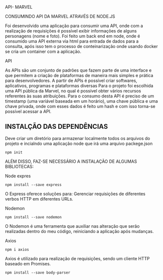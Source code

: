 API- MARVEL

CONSUMINDO API DA MARVEL ATRAVÉS DE NODE.JS

Foi desenvolvido uma aplicação para consumir uma API, onde com a realização de requisições é possível exibir informações de alguns personagens (nome e foto). Foi feito um back end em node, onde é consumido uma API externa via html para entrada de dados para a consulta, após isso tem o processo de conteinarização onde usando docker se cria um container com a aplicação.



API

As APIs são um conjunto de padrões que fazem parte de uma interface e que permitem a criação de plataformas de maneira mais simples e prática para desenvolvedores. A partir de APIs é possível criar softwares, aplicativos, programas e plataformas diversas
Para o projeto foi escolhida uma API pública da Marvel, no qual é possível obter vários recursos referentes às suas atribuições. Para o consumo desta API é preciso de um timestamp (uma variável baseada em um horário), uma chave pública e uma chave privada, onde com  esses dados é feito um hash e com isso torna-se possível acessar a API.


## INSTALÇÃO DAS DEPENDÊNCIAS 
Deve criar um diretório para armazenar localmente todos os arquivos do projeto e incialndo uma aplicação node que irá uma arquivo packege.json
```
npm init
```

ALÉM DISSO, FAZ-SE NECESSÁRIO A INSTALAÇÃO DE ALGUMAS BIBLIOTECAS:

Node expres 
```
npm install --save express
```
O Express oferece soluções para: Gerenciar requisições de diferentes verbos HTTP em diferentes URLs.

Nodemon 
```
npm install --save nodemon
```
O Nodemon é uma ferramenta que auxiliar nas alteração que serão realizadas dentro do meu código, reiniciando a aplicação após mudanças. 

Axios

```
npm i axios
```

Axios é utilizado para realização de requisições, sendo  um cliente HTTP baseado em Promises. 

```
npm install --save body-parser
```
